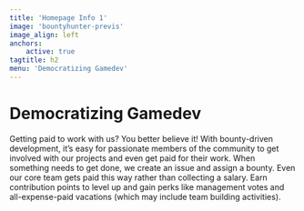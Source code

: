```yaml
---
title: 'Homepage Info 1'
image: 'bountyhunter-previs'
image_align: left
anchors:
    active: true
tagtitle: h2
menu: 'Democratizing Gamedev'
---
```


# **Democratizing Gamedev**

Getting paid to work with us? You better believe it! With bounty-driven development, it’s easy for passionate members of the community to get involved with our projects and even get paid for their work. When something needs to get done, we create an issue and assign a bounty. Even our core team gets paid this way rather than collecting a salary. Earn contribution points to level up and gain perks like management votes and all-expense-paid vacations (which may include team building activities).